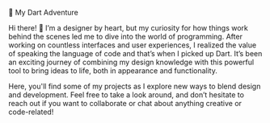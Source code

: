 🚀 My Dart Adventure

Hi there! 👋
I’m a designer by heart, but my curiosity for how things work behind the scenes led me to dive into the world of programming. After working on countless interfaces and user experiences, I realized the value of speaking the language of code and that’s when I picked up Dart. 
It’s been an exciting journey of combining my design knowledge with this powerful tool to bring ideas to life, both in appearance and functionality.

Here, you'll find some of my projects as I explore new ways to blend design and development. Feel free to take a look around, and don’t hesitate to reach out if you want to collaborate or chat about anything creative or code-related!
